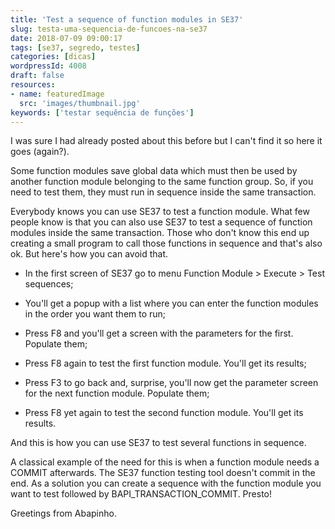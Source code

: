 ```yaml
---
title: 'Test a sequence of function modules in SE37'
slug: testa-uma-sequencia-de-funcoes-na-se37
date: 2018-07-09 09:00:17
tags: [se37, segredo, testes]
categories: [dicas]
wordpressId: 4008
draft: false
resources:
- name: featuredImage
  src: 'images/thumbnail.jpg'
keywords: ['testar sequência de funções']
---
```

I was sure I had already posted about this before but I can't find it so here it goes (again?).

Some function modules save global data which must then be used by another function module belonging to the same function group. So, if you need to test them, they must run in sequence inside the same transaction.

Everybody knows you can use SE37 to test a function module. What few people know is that you can also use SE37 to test a sequence of function modules inside the same transaction. Those who don't know this end up creating a small program to call those functions in sequence and that's also ok. But here's how you can avoid that.

<!--more-->

  * In the first screen of SE37 go to menu Function Module > Execute > Test sequences;

  * You'll get a popup with a list where you can enter the function modules in the order you want them to run;

  * Press F8 and you'll get a screen with the parameters for the first. Populate them;

  * Press F8 again to test the first function module. You'll get its results;

  * Press F3 to go back and, surprise, you'll now get the parameter screen for the next function module. Populate them;

  * Press F8 yet again to test the second function module. You'll get its results.

And this is how you can use SE37 to test several functions in sequence.

A classical example of the need for this is when a function module needs a COMMIT afterwards. The SE37 function testing tool doesn't commit in the end. As a solution you can create a sequence with the function module you want to test followed by BAPI_TRANSACTION_COMMIT. Presto!

Greetings from Abapinho.
